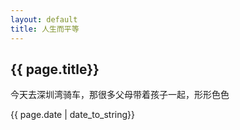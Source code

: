 ```yaml
---
layout: default
title: 人生而平等
---
```


<h2>{{ page.title}}</h2>

<p>今天去深圳湾骑车，那很多父母带着孩子一起，形形色色</p>

<p>{{ page.date | date_to_string}}</p>
